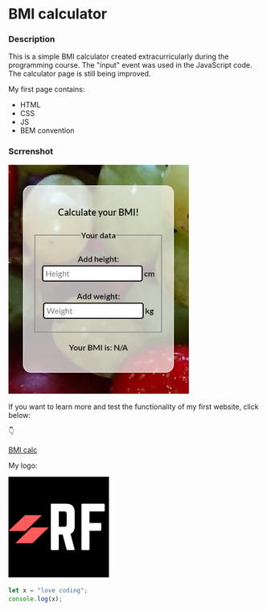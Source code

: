 # **BMI calculator**

### Description

This is a simple BMI calculator created extracurricularly during the programming course. The "input" event was used in the JavaScript code. The calculator page is still being improved.

My first page contains:
- HTML
- CSS
- JS
- BEM convention

### Scrrenshot

![BMI screenshot](https://github.com/RobFyd/BMI-Calculator/blob/main/fotos/bmiSS.png?raw=true)

If you want to learn more and test the functionality of my first website, click below:

👇

[BMI calc](https://robfyd.github.io/BMI-Calculator/)


My logo:

![LOGO](https://github.com/RobFyd/BMI-Calculator/blob/main/fotos/RFLogo.png?raw=true)


```javascript
let x = "love coding";
console.log(x);
```

